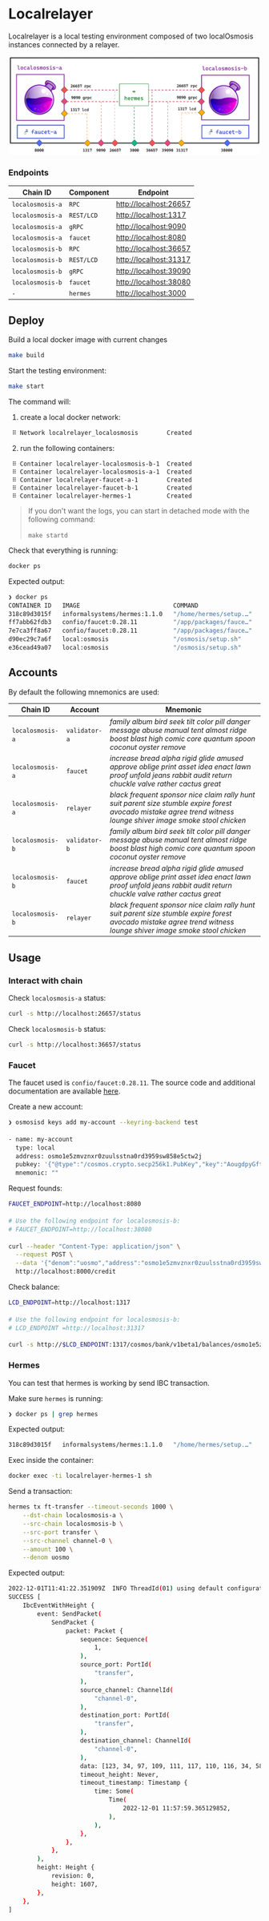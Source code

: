 # Localrelayer

Localrelayer is a local testing environment composed of two localOsmosis instances connected by a relayer.

![Architecture](./assets/architecture.png)

### Endpoints

| Chain ID         | Component  | Endpoint                 |
|------------------|------------|--------------------------|
| `localosmosis-a` | `RPC`      | <http://localhost:26657> |
| `localosmosis-a` | `REST/LCD` | <http://localhost:1317>  |
| `localosmosis-a` | `gRPC`     | <http://localhost:9090>  |
| `localosmosis-a` | `faucet`   | <http://localhost:8080>  |
| `localosmosis-b` | `RPC`      | <http://localhost:36657> |
| `localosmosis-b` | `REST/LCD` | <http://localhost:31317> |
| `localosmosis-b` | `gRPC`     | <http://localhost:39090> |
| `localosmosis-b` | `faucet`   | <http://localhost:38080> |
| `-`              | `hermes`   | <http://localhost:3000>  |

## Deploy

Build a local docker image with current changes

```bash
make build
```

Start the testing environment:

```bash
make start
```

The command will:

1. create a local docker network:

```bash
 ⠿ Network localrelayer_localosmosis        Created
```

2. run the following containers:

```
 ⠿ Container localrelayer-localosmosis-b-1  Created
 ⠿ Container localrelayer-localosmosis-a-1  Created
 ⠿ Container localrelayer-faucet-a-1        Created
 ⠿ Container localrelayer-faucet-b-1        Created  
 ⠿ Container localrelayer-hermes-1          Created
```

> If you don't want the logs, you can start in detached mode with the following command:
> 
> `make startd`

Check that everything is running:

```bash
docker ps
```

Expected output:

```bash
❯ docker ps
CONTAINER ID   IMAGE                          COMMAND                  CREATED              STATUS         PORTS                                                                                   NAMES
318c89d3015f   informalsystems/hermes:1.1.0   "/home/hermes/setup.…"   About a minute ago   Up 2 seconds   0.0.0.0:3000->3000/tcp                                                                  localrelayer-hermes-1
ff7abb62fdb3   confio/faucet:0.28.11          "/app/packages/fauce…"   About a minute ago   Up 2 seconds   0.0.0.0:38000->8000/tcp                                                                 localrelayer-faucet-b-1
7e7ca3ff8a67   confio/faucet:0.28.11          "/app/packages/fauce…"   About a minute ago   Up 2 seconds   0.0.0.0:8000->8000/tcp                                                                  localrelayer-faucet-a-1
d90ec29c7a6f   local:osmosis                  "/osmosis/setup.sh"      About a minute ago   Up 3 seconds   26656/tcp, 0.0.0.0:31317->1317/tcp, 0.0.0.0:39090->9090/tcp, 0.0.0.0:36657->26657/tcp   localrelayer-localosmosis-b-1
e36cead49a07   local:osmosis                  "/osmosis/setup.sh"      About a minute ago   Up 3 seconds   0.0.0.0:1317->1317/tcp, 0.0.0.0:9090->9090/tcp, 0.0.0.0:26657->26657/tcp, 26656/tcp     localrelayer-localosmosis-a-1
```

## Accounts

By default the following mnemonics are used:

| Chain ID         | Account       | Mnemonic                                                                                                                                                          |
|------------------|---------------|-------------------------------------------------------------------------------------------------------------------------------------------------------------------|
| `localosmosis-a` | `validator-a` | *family album bird seek tilt color pill danger message abuse manual tent almost ridge boost blast high comic core quantum spoon coconut oyster remove*            |
| `localosmosis-a` | `faucet`      | *increase bread alpha rigid glide amused approve oblige print asset idea enact lawn proof unfold jeans rabbit audit return chuckle valve rather cactus great*     |
| `localosmosis-a` | `relayer`     | *black frequent sponsor nice claim rally hunt suit parent size stumble expire forest avocado mistake agree trend witness lounge shiver image smoke stool chicken* |
| `localosmosis-b` | `validator-b` | *family album bird seek tilt color pill danger message abuse manual tent almost ridge boost blast high comic core quantum spoon coconut oyster remove*            |
| `localosmosis-b` | `faucet`      | *increase bread alpha rigid glide amused approve oblige print asset idea enact lawn proof unfold jeans rabbit audit return chuckle valve rather cactus great*     |
| `localosmosis-b` | `relayer`     | *black frequent sponsor nice claim rally hunt suit parent size stumble expire forest avocado mistake agree trend witness lounge shiver image smoke stool chicken* |

## Usage

### Interact with chain

Check `localosmosis-a` status:

```bash
curl -s http://localhost:26657/status
```

Check `localosmosis-b` status:

```bash
curl -s http://localhost:36657/status
```

### Faucet

The faucet used is `confio/faucet:0.28.11`. The source code and additional documentation are available [here](https://github.com/cosmos/cosmjs/tree/main/packages/faucet).

Create a new account:

```bash
❯ osmosisd keys add my-account --keyring-backend test

- name: my-account
  type: local
  address: osmo1e5zmvznxr0zuulsstna0rd3959sw858e5ctw2j
  pubkey: '{"@type":"/cosmos.crypto.secp256k1.PubKey","key":"AougdpyGftv+BMBXzQWFVJx9ASz/QRoBDM0nRI/xq90Y"}'
  mnemonic: ""
```

Request founds:

```bash
FAUCET_ENDPOINT=http://localhost:8080

# Use the following endpoint for localosmosis-b:
# FAUCET_ENDPOINT=http://localhost:38080

curl --header "Content-Type: application/json" \
  --request POST \
  --data '{"denom":"uosmo","address":"osmo1e5zmvznxr0zuulsstna0rd3959sw858e5ctw2j"}' \
  http://localhost:8000/credit
```

Check balance:

```bash
LCD_ENDPOINT=http://localhost:1317

# Use the following endpoint for localosmosis-b:
# LCD_ENDPOINT =http://localhost:31317

curl -s http://$LCD_ENDPOINT:1317/cosmos/bank/v1beta1/balances/osmo1e5zmvznxr0zuulsstna0rd3959sw858e5ctw2j
```

### Hermes

You can test that hermes is working by send IBC transaction.

Make sure `hermes` is running:

```bash
❯ docker ps | grep hermes
```

Expected output:

```bash
318c89d3015f   informalsystems/hermes:1.1.0   "/home/hermes/setup.…"   23 minutes ago   Up 22 minutes   0.0.0.0:3000->3000/tcp  
```

Exec inside the container:

```bash
docker exec -ti localrelayer-hermes-1 sh
```

Send a transaction:

```bash
hermes tx ft-transfer --timeout-seconds 1000 \
    --dst-chain localosmosis-a \
    --src-chain localosmosis-b \
    --src-port transfer \
    --src-channel channel-0 \
    --amount 100 \
    --denom uosmo
```

Expected output:

```bash
2022-12-01T11:41:22.351909Z  INFO ThreadId(01) using default configuration from '/root/.hermes/config.toml'
SUCCESS [
    IbcEventWithHeight {
        event: SendPacket(
            SendPacket {
                packet: Packet {
                    sequence: Sequence(
                        1,
                    ),
                    source_port: PortId(
                        "transfer",
                    ),
                    source_channel: ChannelId(
                        "channel-0",
                    ),
                    destination_port: PortId(
                        "transfer",
                    ),
                    destination_channel: ChannelId(
                        "channel-0",
                    ),
                    data: [123, 34, 97, 109, 111, 117, 110, 116, 34, 58, 34, 49, 48, 48, 34, 44, 34, 100, 101, 110, 111, 109, 34, 58, 34, 117, 111, 115, 109, 111, 34, 44, 34, 114, 101, 99, 101, 105, 118, 101, 114, 34, 58, 34, 111, 115, 109, 111, 49, 113, 118, 100, 101, 117, 52, 120, 51, 52, 114, 97, 112, 112, 51, 119, 99, 56, 102, 121, 109, 53, 103, 52, 119, 117, 51, 52, 51, 109, 115, 119, 120, 50, 101, 120, 107, 117, 103, 34, 44, 34, 115, 101, 110, 100, 101, 114, 34, 58, 34, 111, 115, 109, 111, 49, 113, 118, 100, 101, 117, 52, 120, 51, 52, 114, 97, 112, 112, 51, 119, 99, 56, 102, 121, 109, 53, 103, 52, 119, 117, 51, 52, 51, 109, 115, 119, 120, 50, 101, 120, 107, 117, 103, 34, 125],
                    timeout_height: Never,
                    timeout_timestamp: Timestamp {
                        time: Some(
                            Time(
                                2022-12-01 11:57:59.365129852,
                            ),
                        ),
                    },
                },
            },
        ),
        height: Height {
            revision: 0,
            height: 1607,
        },
    },
]
```
